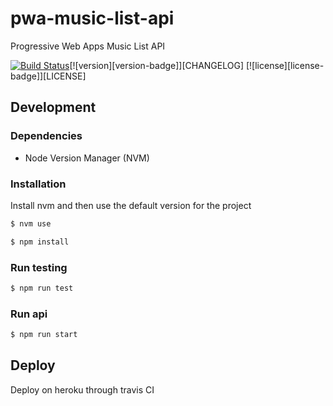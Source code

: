 # pwa-music-list-api
Progressive Web Apps Music List API

[![Build Status](https://travis-ci.org/lorgiorepo/pwa-music-list-api.svg?branch=master)](https://travis-ci.org/lorgiorepo/pwa-music-list-api)[![version][version-badge]][CHANGELOG] [![license][license-badge]][LICENSE]

## Development

### Dependencies
- Node Version Manager (NVM)

### Installation
Install nvm and then use the default version for the project

```sh
$ nvm use
```

```sh
$ npm install
```

### Run testing

```sh
$ npm run test
```

### Run api

```sh
$ npm run start
```

## Deploy
Deploy on heroku through travis CI
